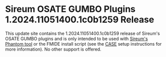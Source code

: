# Sireum OSATE GUMBO Plugins 1.2024.11051400.1c0b1259 Release

This update site contains the 1.2024.11051400.1c0b1259 release of Sireum's OSATE GUMBO plugins and is only
intended to be used with [Sireum's Phantom tool](https://github.com/sireum/phantom)
or the FMIDE install script (see the
[CASE](https://github.com/sireum/case-env#setting-up-fmide-and-hamr-only)
setup instructions for more information). No other support is offered.
